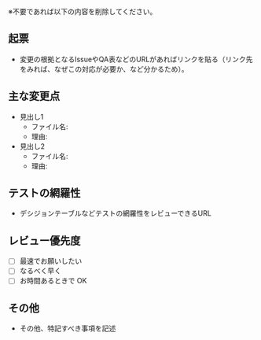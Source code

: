 ※不要であれば以下の内容を削除してください。

## 起票
- 変更の根拠となるIssueやQA表などのURLがあればリンクを貼る（リンク先をみれば、なぜこの対応が必要か、など分かるため）。

## 主な変更点
- 見出し1
  - ファイル名: 
  - 理由: 
- 見出し2
  - ファイル名: 
  - 理由: 

## テストの網羅性
- デシジョンテーブルなどテストの網羅性をレビューできるURL 

## レビュー優先度
- [ ] 最速でお願いしたい
- [ ] なるべく早く
- [ ] お時間あるときで OK

## その他
- その他、特記すべき事項を記述  
